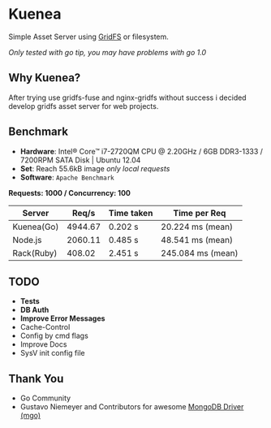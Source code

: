 # Kuenea

Simple Asset Server using [GridFS](http://docs.mongodb.org/manual/applications/gridfs/) or filesystem.

_Only tested with go tip, you may have problems with go 1.0_

## Why Kuenea?
After trying use gridfs-fuse and nginx-gridfs without success i decided develop gridfs asset server for web projects.

## Benchmark
* __Hardware__: Intel® Core™ i7-2720QM CPU @ 2.20GHz / 6GB DDR3-1333 / 7200RPM SATA Disk | Ubuntu 12.04
* __Set__: Reach 55.6kB image _only local requests_
* __Software__: `Apache Benchmark`

__Requests: 1000 / Concurrency: 100__

|Server      |Req/s     |Time taken  |Time per Req       |
|------------|----------|------------|-------------------|
|Kuenea(Go)  |4944.67   |0.202 s     |20.224 ms (mean) |
|Node.js     |2060.11   |0.485 s     |48.541 ms (mean) |
|Rack(Ruby)  |408.02    |2.451 s     |245.084 ms (mean)|


## TODO
* __Tests__
* __DB Auth__
* __Improve Error Messages__
* Cache-Control
* Config by cmd flags
* Improve Docs
* SysV init config file

## Thank You
* Go Community
* Gustavo Niemeyer and Contributors for awesome [MongoDB Driver (mgo)](http://labix.org/mgo)
